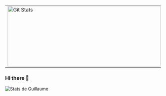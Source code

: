
<table>
  <tr>
    <td>
      <a href="https://github.com/gponty"><img width="495" height="195" alt="Git Stats" src="https://github-readme-stats-six-delta-13.vercel.app/api?username=gponty&show_icons=true&theme=dracula&locale=fr&count_private=true&rank_icon=github" /></a>
    </td>
    <td>
      <img width="317" height="195" src="https://github-readme-stats.vercel.app/api/top-langs/?username=gponty&theme=dracula&layout=compact&langs_count=10&locale=fr&count_private=true" alt="gponty" />
    </td>
  </tr>
</table>

### Hi there 👋

![Stats de Guillaume](https://github-readme-stats.vercel.app/api?username=gponty)

<!--
**gponty/gponty** is a ✨ _special_ ✨ repository because its `README.md` (this file) appears on your GitHub profile.

Here are some ideas to get you started:

- 🔭 I’m currently working on ...
- 🌱 I’m currently learning ...
- 👯 I’m looking to collaborate on ...
- 🤔 I’m looking for help with ...
- 💬 Ask me about ...
- 📫 How to reach me: ...
- 😄 Pronouns: ...
- ⚡ Fun fact: ...
-->

